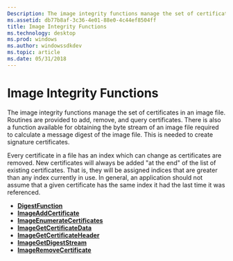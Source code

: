 ```yaml
---
Description: The image integrity functions manage the set of certificates in an image file.
ms.assetid: db77b8af-3c36-4e01-88e0-4c44ef8504ff
title: Image Integrity Functions
ms.technology: desktop
ms.prod: windows
ms.author: windowssdkdev
ms.topic: article
ms.date: 05/31/2018
---
```


# Image Integrity Functions

The image integrity functions manage the set of certificates in an image file. Routines are provided to add, remove, and query certificates. There is also a function available for obtaining the byte stream of an image file required to calculate a message digest of the image file. This is needed to create signature certificates.

Every certificate in a file has an index which can change as certificates are removed. New certificates will always be added "at the end" of the list of existing certificates. That is, they will be assigned indices that are greater than any index currently in use. In general, an application should not assume that a given certificate has the same index it had the last time it was referenced.

-   [**DigestFunction**](/windows/desktop/api/Imagehlp/nc-imagehlp-digest_function)
-   [**ImageAddCertificate**](/windows/desktop/api/Imagehlp/nf-imagehlp-imageaddcertificate)
-   [**ImageEnumerateCertificates**](/windows/desktop/api/Imagehlp/nf-imagehlp-imageenumeratecertificates)
-   [**ImageGetCertificateData**](/windows/desktop/api/Imagehlp/nf-imagehlp-imagegetcertificatedata)
-   [**ImageGetCertificateHeader**](/windows/desktop/api/Imagehlp/nf-imagehlp-imagegetcertificateheader)
-   [**ImageGetDigestStream**](/windows/desktop/api/Imagehlp/nf-imagehlp-imagegetdigeststream)
-   [**ImageRemoveCertificate**](/windows/desktop/api/Imagehlp/nf-imagehlp-imageremovecertificate)

 

 



